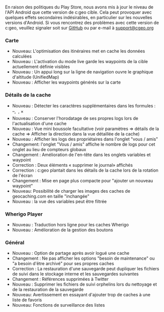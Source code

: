 En raison des politiques du Play Store, nous avons mis à jour le niveau de l'API Android que cette version de c:geo cible. Cela peut provoquer avec quelques effets secondaires indésirables, en particulier sur les nouvelles versions d'Android. Si vous rencontrez des problèmes avec cette version de c:geo, veuillez signaler soit sur [GitHub](https://github.com/cgeo/cgeo) ou par e-mail à [support@cgeo.org](mailto:support@cgeo.org)

### Carte
- Nouveau: L'optimisation des itinéraires met en cache les données calculées
- Nouveau : L'activation du mode live garde les waypoints de la cible actuellement définie visibles
- Nouveau : Un appui long sur la ligne de navigation ouvre le graphique d'altitude (UnifiedMap)
- Nouveau : Afficher les waypoints générés sur la carte

### Détails de la cache
- Nouveau : Détecter les caractères supplémentaires dans les formules : –,  , ×
- Nouveau : Conserver l'horodatage de ses propres logs lors de l'actualisation d'une cache
- Nouveau : Vue mini boussole facultative (voir paramètres => détails de la cache => Afficher la direction dans la vue détaillée de la cache)
- Nouveau : Afficher les logs des propriétaires dans l'onglet "vous / amis"
- Changement: l'onglet "Vous / amis" affiche le nombre de logs pour cet onglet au lieu de compteurs globaux
- Changement : Amélioration de l'en-tête dans les onglets variables et waypoint
- Correction : Deux éléments « supprimer le journal» affichés
- Correction : c:geo plantait dans les détails de la cache lors de la rotation de l'écran
- Changement : Mise en page plus compacte pour "ajouter un nouveau waypoint"
- Nouveau: Possibilité de charger les images des caches de geocaching.com en taille "inchangée"
- Nouveau : la vue des variables peut être filtrée

### Wherigo Player
- Nouveau : Traduction hors ligne pour les caches Wherigo
- Nouveau : Amélioration de la gestion des boutons

### Général
- Nouveau : Option de partage après avoir logué une cache
- Changement : Ne pas afficher les options "besoin de maintenance" ou "a besoin d'être archivé" pour ses propres caches
- Correction : La restauration d'une sauvegarde peut dupliquer les fichiers de suivi dans le stockage interne et les sauvegardes suivantes
- Changement : Références supprimées à Twitter
- Nouveau : Supprimer les fichiers de suivi orphelins lors du nettoyage et de la restauration de la sauvegarde
- Nouveau: Avertissement en essayant d'ajouter trop de caches à une liste de favoris
- Nouveau: Fonctions de surveillance des listes

